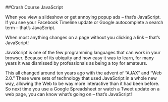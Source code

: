##Crash Course JavaScript

When you view a slideshow or get annoying popup ads – that’s JavaScript. If you see your Facebook Timeline update or Google autocomplete a search term – that’s JavaScript.

When most anything changes on a page without you clicking a link – that’s JavaScript!

JavaScript is one of the few programming languages that can work in your browser. Because of its ubiquity and how easy it was to learn, for many years it was dismissed by professionals as being a toy for amateurs.

This all changed around ten years ago with the advent of “AJAX” and “Web 2.0.” These were sets of technology that used JavaScript in a whole new way, allowing the Web to be way more interactive than it had been before. So next time you use a Google Spreadsheet or watch a Tweet update on a web page, you can know what’s going on – that’s JavaScript!